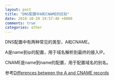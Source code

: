 ```yaml
---
layout: post
title: "DNS配置中A和CNAME的区别"
date: 2018-10-20 19:57:40 +0800
comments: true
categories: other
---
```

DNS配置中有两种常见的类型，A和CNAME。

A是name到ip的配置，用于域名解析到最终的接入IP。

CNAME是name到name的配置，用于配置域名的别名。

参考[Differences between the A and CNAME records](https://support.dnsimple.com/articles/differences-a-cname-records/)
